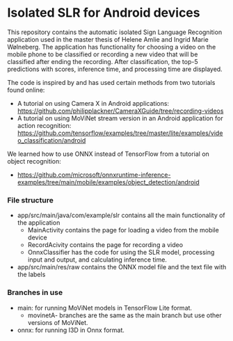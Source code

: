 # Isolated SLR for Android devices
This repository contains the automatic isolated Sign Language Recognition application used in the master thesis of Helene Amlie and Ingrid Marie Wølneberg.
The application has functionality for choosing a video on the mobile phone to be classified or recording a new video that will be classified after ending the recording.
After classification, the top-5 predictions with scores, inference time, and processing time are displayed.

The code is inspired by and has used certain methods from two tutorials found online:
* A tutorial on using Camera X in Android applications: https://github.com/philipplackner/CameraXGuide/tree/recording-videos
* A tutorial on using MoViNet stream version in an Android application for action recognition: https://github.com/tensorflow/examples/tree/master/lite/examples/video_classification/android

We learned how to use ONNX instead of TensorFlow from a tutorial on object recognition:
* https://github.com/microsoft/onnxruntime-inference-examples/tree/main/mobile/examples/object_detection/android

### File structure
* app/src/main/java/com/example/slr contains all the main functionality of the application
     * MainActivity contains the page for loading a video from the mobile device
     * RecordAcivity contains the page for recording a video
     * OnnxClassifier has the code for using the SLR model, processing input and output, and calculating inference time.
* app/src/main/res/raw contains the ONNX model file and the text file with the labels

### Branches in use
* main: for running MoViNet models in TensorFlow Lite format.
  * movinetA- branches are the same as the main branch but use other versions of MoViNet.
* onnx: for running I3D in Onnx format.
